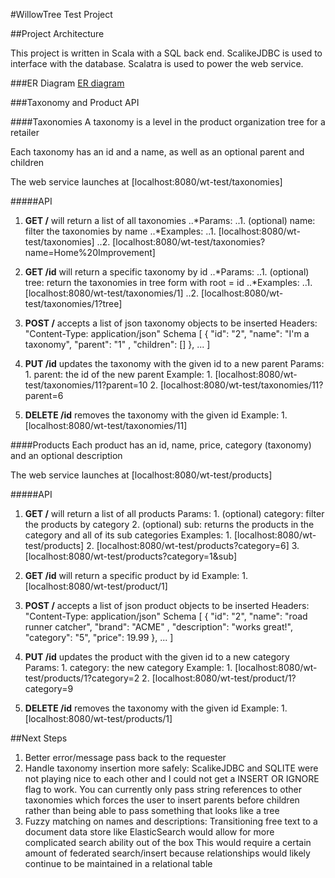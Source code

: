#WillowTree Test Project

##Project Architecture

This project is written in Scala with a SQL back end.  ScalikeJDBC is used to interface with the database. Scalatra is used to power the web service.

###ER Diagram
[ER diagram](https://github.com/shooit/wt-test/blob/master/wt-test-er-diagram.png)

###Taxonomy and Product API

####Taxonomies
A taxonomy is a level in the product organization tree for a retailer

Each taxonomy has an id and a name, as well as an optional parent and children

The web service launches at [localhost:8080/wt-test/taxonomies]

#####API

1. **GET /** will return a list of all taxonomies
..*Params: 
..1. (optional) name: filter the taxonomies by name
..*Examples: 
..1. [localhost:8080/wt-test/taxonomies]
..2. [localhost:8080/wt-test/taxonomies?name=Home%20Improvement]
    
        
2. **GET /id** will return a specific taxonomy by id
..*Params:
..1. (optional) tree: return the taxonomies in tree form with root = id
..*Examples:
..1. [localhost:8080/wt-test/taxonomies/1]
..2. [localhost:8080/wt-test/taxonomies/1?tree]

3. **POST /** accepts a list of json taxonomy objects to be inserted
    Headers: "Content-Type: application/json"
    Schema \[ { "id": "2", "name": "I'm a taxonomy", "parent": "1" , "children": [] }, ... ]

4. **PUT /id** updates the taxonomy with the given id to a new parent
    Params:
        1. parent: the id of the new parent
    Example:
        1. [localhost:8080/wt-test/taxonomies/11?parent=10
        2. [localhost:8080/wt-test/taxonomies/11?parent=6
        
5. **DELETE /id** removes the taxonomy with the given id
    Example:
        1. [localhost:8080/wt-test/taxonomies/11]
        
####Products
Each product has an id, name, price, category (taxonomy) and an optional description

The web service launches at [localhost:8080/wt-test/products]

#####API
1. **GET /** will return a list of all products
    Params: 
        1. (optional) category: filter the products by category
        2. (optional) sub: returns the products in the category and all of its sub categories
    Examples: 
        1. [localhost:8080/wt-test/products]
        2. [localhost:8080/wt-test/products?category=6]
        3. [localhost:8080/wt-test/products?category=1&sub]
   
2. **GET /id** will return a specific product by id
    Example:
        1. [localhost:8080/wt-test/product/1]

3. **POST /** accepts a list of json product objects to be inserted
    Headers: "Content-Type: application/json"
    Schema \[ { "id": "2", "name": "road runner catcher", "brand": "ACME" , "description": "works great!", "category": "5", "price": 19.99 }, ... ]

4. **PUT /id** updates the product with the given id to a new category
    Params:
        1. category: the new category
    Example:
        1. [localhost:8080/wt-test/products/1?category=2
        2. [localhost:8080/wt-test/product/1?category=9
        
5. **DELETE /id** removes the taxonomy with the given id
    Example:
        1. [localhost:8080/wt-test/products/1]
        
##Next Steps
1. Better error/message pass back to the requester
2. Handle taxonomy insertion more safely:
ScalikeJDBC and SQLITE were not playing nice to each other and I could not get a INSERT OR IGNORE flag to work. 
You can currently only pass string references to other taxonomies which forces the user to insert parents before children rather than being able to pass something that looks like a tree
3. Fuzzy matching on names and descriptions: 
Transitioning free text to a document data store like ElasticSearch would allow for more complicated search ability out of the box
This would require a certain amount of federated search/insert because relationships would likely continue to be maintained in a relational table
        
